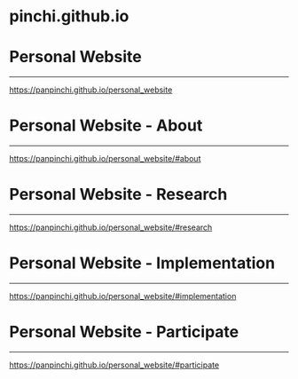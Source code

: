 # pinchi.github.io

<h1>Personal Website</h1>
<hr>
<a href="https://panpinchi.github.io/personal_website">https://panpinchi.github.io/personal_website</a>

<h1>Personal Website - About</h1>
<hr>
<a href="https://panpinchi.github.io/personal_website/#about">https://panpinchi.github.io/personal_website/#about</a>

<h1>Personal Website - Research</h1>
<hr>
<a href="https://panpinchi.github.io/personal_website/#research">https://panpinchi.github.io/personal_website/#research</a>

<h1>Personal Website - Implementation</h1>
<hr>
<a href="https://panpinchi.github.io/personal_website/#implementation">https://panpinchi.github.io/personal_website/#implementation</a>

<h1>Personal Website - Participate</h1>
<hr>
<a href="https://panpinchi.github.io/personal_website/#participate">https://panpinchi.github.io/personal_website/#participate</a>
